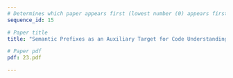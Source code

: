 ```yaml
---
# Determines which paper appears first (lowest number (0) appears first)
sequence_id: 15

# Paper title
title: "Semantic Prefixes as an Auxiliary Target for Code Understanding and Generation"

# Paper pdf
pdf: 23.pdf

---
```

